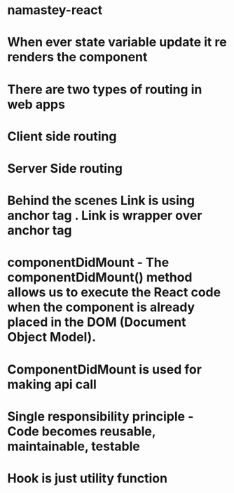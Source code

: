 # namastey-react

# When ever state variable update it re renders the component

# There are two types of routing in web apps
# Client side routing
# Server Side routing

# Behind the scenes Link is using anchor tag . Link is wrapper over anchor tag

# componentDidMount - The componentDidMount() method allows us to execute the React code when the component is already placed in the DOM (Document Object Model).

# ComponentDidMount is used for making api call

# Single responsibility principle - Code becomes reusable, maintainable, testable

# Hook is just utility function